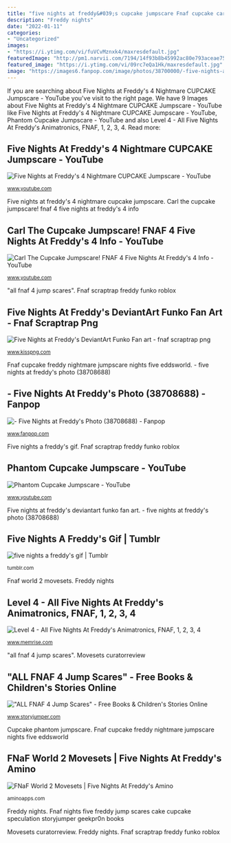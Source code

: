 ```yaml
---
title: "five nights at freddy&#039;s cupcake jumpscare Fnaf cupcake carl jumpscare freddy nights five info"
description: "Freddy nights"
date: "2022-01-11"
categories:
- "Uncategorized"
images:
- "https://i.ytimg.com/vi/fuVCvMznxk4/maxresdefault.jpg"
featuredImage: "http://pm1.narvii.com/7194/14f93b8b45992ac80e793aceae75ad278297f887r1-800-480v2_uhq.jpg"
featured_image: "https://i.ytimg.com/vi/09rc7eQa1Hk/maxresdefault.jpg"
image: "https://images6.fanpop.com/image/photos/38700000/-five-nights-at-freddys-38708688-1280-1498.png"
---
```


If you are searching about Five Nights at Freddy&#039;s 4 Nightmare CUPCAKE Jumpscare - YouTube you've visit to the right page. We have 9 Images about Five Nights at Freddy&#039;s 4 Nightmare CUPCAKE Jumpscare - YouTube like Five Nights at Freddy&#039;s 4 Nightmare CUPCAKE Jumpscare - YouTube, Phantom Cupcake Jumpscare - YouTube and also Level 4 - All Five Nights At Freddy&#039;s Animatronics, FNAF, 1, 2, 3, 4. Read more:

## Five Nights At Freddy&#039;s 4 Nightmare CUPCAKE Jumpscare - YouTube

![Five Nights at Freddy&#039;s 4 Nightmare CUPCAKE Jumpscare - YouTube](https://i.ytimg.com/vi/fuVCvMznxk4/maxresdefault.jpg "Bonnie nightmare transparent bunny animatronics five nights use freddy fnaf fanpop memrise graphics wallpapersafari deviantart vanillite")

<small>www.youtube.com</small>

Five nights at freddy&#039;s 4 nightmare cupcake jumpscare. Carl the cupcake jumpscare! fnaf 4 five nights at freddy&#039;s 4 info

## Carl The Cupcake Jumpscare! FNAF 4 Five Nights At Freddy&#039;s 4 Info - YouTube

![Carl The Cupcake Jumpscare! FNAF 4 Five Nights At Freddy&#039;s 4 Info - YouTube](https://i.ytimg.com/vi/XPZtfnlqVDw/hqdefault.jpg "Carl the cupcake jumpscare! fnaf 4 five nights at freddy&#039;s 4 info")

<small>www.youtube.com</small>

&quot;all fnaf 4 jump scares&quot;. Fnaf scraptrap freddy funko roblox

## Five Nights At Freddy&#039;s DeviantArt Funko Fan Art - Fnaf Scraptrap Png

![Five Nights at Freddy&#039;s DeviantArt Funko Fan art - fnaf scraptrap png](https://icon2.kisspng.com/20180719/xse/kisspng-deviantart-digital-art-five-nights-at-freddy-s-fan-fnaf-scraptrap-5b505800989999.0676006015319920646251.jpg "Chica nights five fnaf toy freddy comic xxx fanpop hentai anime e621 freddys background somescrub club meme leave january related")

<small>www.kisspng.com</small>

Fnaf cupcake freddy nightmare jumpscare nights five eddsworld. - five nights at freddy&#039;s photo (38708688)

## - Five Nights At Freddy&#039;s Photo (38708688) - Fanpop

![- Five Nights at Freddy&#039;s Photo (38708688) - Fanpop](https://images6.fanpop.com/image/photos/38700000/-five-nights-at-freddys-38708688-1280-1498.png "- five nights at freddy&#039;s photo (38708688)")

<small>www.fanpop.com</small>

Five nights a freddy&#039;s gif. Fnaf scraptrap freddy funko roblox

## Phantom Cupcake Jumpscare - YouTube

![Phantom Cupcake Jumpscare - YouTube](https://i.ytimg.com/vi/09rc7eQa1Hk/maxresdefault.jpg "Fnaf nights five freddy jump scares cake cupcake speculation storyjumper geekpr0n books")

<small>www.youtube.com</small>

Five nights at freddy&#039;s deviantart funko fan art. - five nights at freddy&#039;s photo (38708688)

## Five Nights A Freddy&#039;s Gif | Tumblr

![five nights a freddy&#039;s gif | Tumblr](https://49.media.tumblr.com/7eee6a14f60bff4ba912e885bb4d7542/tumblr_o4nsy22jWs1ugattgo1_500.gif "&quot;all fnaf 4 jump scares&quot;")

<small>tumblr.com</small>

Fnaf world 2 movesets. Freddy nights

## Level 4 - All Five Nights At Freddy&#039;s Animatronics, FNAF, 1, 2, 3, 4

![Level 4 - All Five Nights At Freddy&#039;s Animatronics, FNAF, 1, 2, 3, 4](http://static.memrise.com/uploads/things/images/66931276_150803_1754_43.png "Movesets curatorreview")

<small>www.memrise.com</small>

&quot;all fnaf 4 jump scares&quot;. Movesets curatorreview

## &quot;ALL FNAF 4 Jump Scares&quot; - Free Books &amp; Children&#039;s Stories Online

![&quot;ALL FNAF 4 Jump Scares&quot; - Free Books &amp; Children&#039;s Stories Online](https://images2.storyjumper.com/transcoder.png?trim&amp;id=74-uwfpldthud-59pd9bpid&amp;maxw=1024&amp;maxh=1024 "&quot;all fnaf 4 jump scares&quot;")

<small>www.storyjumper.com</small>

Cupcake phantom jumpscare. Fnaf cupcake freddy nightmare jumpscare nights five eddsworld

## FNaF World 2 Movesets | Five Nights At Freddy&#039;s Amino

![FNaF World 2 Movesets | Five Nights At Freddy&#039;s Amino](http://pm1.narvii.com/7194/14f93b8b45992ac80e793aceae75ad278297f887r1-800-480v2_uhq.jpg "Fnaf cupcake carl jumpscare freddy nights five info")

<small>aminoapps.com</small>

Freddy nights. Fnaf nights five freddy jump scares cake cupcake speculation storyjumper geekpr0n books

Movesets curatorreview. Freddy nights. Fnaf scraptrap freddy funko roblox
